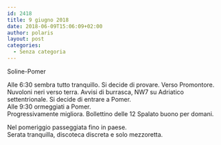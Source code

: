 ```yaml
---
id: 2418
title: 9 giugno 2018
date: 2018-06-09T15:06:09+02:00
author: polaris
layout: post
categories:
  - Senza categoria
---
```

Soline-Pomer

Alle 6:30 sembra tutto tranquillo. Si decide di provare. Verso Promontore. Nuvoloni neri verso terra. Avvisi di burrasca, NW7 su Adriatico settentrionale. Si decide di entrare a Pomer.  
Alle 9:30 ormeggiati a Pomer.  
Progressivamente migliora. Bollettino delle 12 Spalato buono per domani.

Nel pomeriggio passeggiata fino in paese.  
Serata tranquilla, discoteca discreta e solo mezzoretta.

&nbsp;